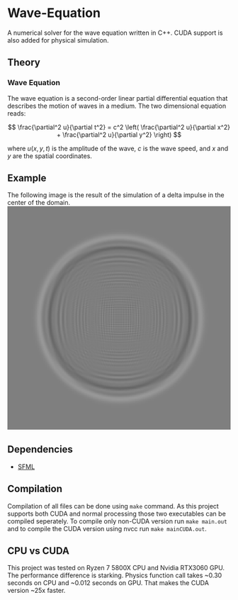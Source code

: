 # Wave-Equation
A numerical solver for the wave equation written in C++. CUDA support is also added for physical simulation.

## Theory

### Wave Equation

The wave equation is a second-order linear partial differential equation that describes the motion of waves in a medium. The two dimensional equation reads:

$$
\frac{\partial^2 u}{\partial t^2} = c^2 \left( \frac{\partial^2 u}{\partial x^2} + \frac{\partial^2 u}{\partial y^2} \right)
$$

where $u(x, y, t)$ is the amplitude of the wave, $c$ is the wave speed, and $x$ and $y$ are the spatial coordinates.


## Example

The following image is the result of the simulation of a delta impulse in the center of the domain.
![Delta impulse](render/delta.png)

## Dependencies
- [SFML](https://www.sfml-dev.org/)

## Compilation
Compilation of all files can be done using `make` command.
As this project supports both CUDA and normal processing those two executables can be compiled seperately.
To compile only non-CUDA version run `make main.out` and to compile the CUDA version using nvcc run `make mainCUDA.out`.

## CPU vs CUDA
This project was tested on Ryzen 7 5800X CPU and Nvidia RTX3060 GPU. The performance difference is starking. Physics function call takes ~0.30 seconds on CPU and ~0.012 seconds on GPU.
That makes the CUDA version ~25x faster.